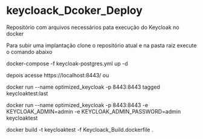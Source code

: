 # keycloack_Dcoker_Deploy

Repositório com arquivos necessários pata execução do Keycloak no docker

Para subir uma implantação clone o repositório atual e na pasta raiz execute o comando abaixo

docker-compose -f keycloak-postgres.yml up -d

depois acesse https://localhost:8443/ ou

docker run --name optimized_keycloak -p 8443:8443 tagged keycloaktest:last

docker run --name optimized_keycloak -p 8443:8443 -e KEYCLOAK_ADMIN=admin -e KEYCLOAK_ADMIN_PASSWORD=admin keycloaktest

docker build -t keycloaktest -f Keycloack_Build.dockerfile .
